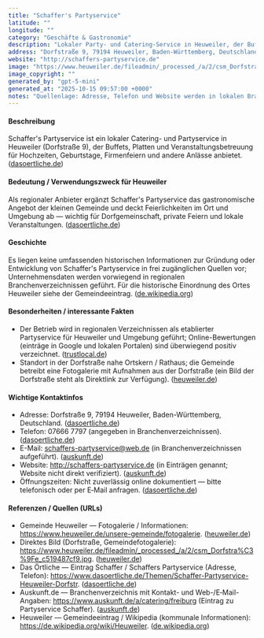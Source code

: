 ```yaml
---
title: "Schaffer's Partyservice"
latitude: ""
longitude: ""
category: "Geschäfte & Gastronomie"
description: "Lokaler Party- und Catering-Service in Heuweiler, der Buffets, Platten und Event-Betreuung für private und gewerbliche Feiern anbietet."
address: "Dorfstraße 9, 79194 Heuweiler, Baden-Württemberg, Deutschland"
website: "http://schaffers-partyservice.de"
image: "https://www.heuweiler.de/fileadmin/_processed_/a/2/csm_Dorfstra%C3%9Fe_c519487cf9.jpg"
image_copyright: ""
generated_by: "gpt-5-mini"
generated_at: "2025-10-15 09:57:00 +0000"
notes: "Quellenlage: Adresse, Telefon und Website werden in lokalen Branchenbüchern (Das Örtliche, Auskunft) angegeben; die angegebene Firmen‑Website (schaffers-partyservice.de) war in meinen Abfragen nicht direkt erreichbar, wird aber mehrfach von Branchenverzeichnissen genannt. Mapbox-Reverse-Geocoding wurde verwendet, fand jedoch kein direktes Trefferpaar für Hausnummer 9 (nahegelegene Treffer: Dorfstraße 8a / 10 / 13); deshalb wurden für die Postadresse keine exakten Koordinaten eingetragen. Bild stammt von der Gemeindefotogalerie Heuweiler."
---
```


#### Beschreibung
Schaffer's Partyservice ist ein lokaler Catering- und Partyservice in Heuweiler (Dorfstraße 9), der Buffets, Platten und Veranstaltungsbetreuung für Hochzeiten, Geburtstage, Firmenfeiern und andere Anlässe anbietet. ([dasoertliche.de](https://www.dasoertliche.de/Themen/Schaffer-Partyservice-Heuweiler-Dorfstr))

#### Bedeutung / Verwendungszweck für Heuweiler
Als regionaler Anbieter ergänzt Schaffer's Partyservice das gastronomische Angebot der kleinen Gemeinde und deckt Feierlichkeiten im Ort und Umgebung ab — wichtig für Dorfgemeinschaft, private Feiern und lokale Veranstaltungen. ([dasoertliche.de](https://www.dasoertliche.de/Themen/Schaffer-Partyservice-Heuweiler-Dorfstr))

#### Geschichte
Es liegen keine umfassenden historischen Informationen zur Gründung oder Entwicklung von Schaffer's Partyservice in frei zugänglichen Quellen vor; Unternehmensdaten werden vorwiegend in regionalen Branchenverzeichnissen geführt. Für die historische Einordnung des Ortes Heuweiler siehe der Gemeindeeintrag. ([de.wikipedia.org](https://de.wikipedia.org/wiki/Heuweiler?utm_source=openai))

#### Besonderheiten / interessante Fakten
- Der Betrieb wird in regionalen Verzeichnissen als etablierter Partyservice für Heuweiler und Umgebung geführt; Online-Bewertungen (einträge in Google und lokalen Portalen) sind überwiegend positiv verzeichnet. ([trustlocal.de](https://trustlocal.de/baden-w%C3%BCrttemberg/gundelfingen/catering/partyservice-schaffer/?utm_source=openai))  
- Standort in der Dorfstraße nahe Ortskern / Rathaus; die Gemeinde betreibt eine Fotogalerie mit Aufnahmen aus der Dorfstraße (ein Bild der Dorfstraße steht als Direktlink zur Verfügung). ([heuweiler.de](https://www.heuweiler.de/unsere-gemeinde/fotogalerie))

#### Wichtige Kontaktinfos
- Adresse: Dorfstraße 9, 79194 Heuweiler, Baden-Württemberg, Deutschland. ([dasoertliche.de](https://www.dasoertliche.de/Themen/Schaffer-Partyservice-Heuweiler-Dorfstr))  
- Telefon: 07666 7797 (angegeben in Branchenverzeichnissen). ([dasoertliche.de](https://www.dasoertliche.de/Themen/Schaffer-Partyservice-Heuweiler-Dorfstr))  
- E-Mail: schaffers-partyservice@web.de (in Branchenverzeichnissen aufgeführt). ([auskunft.de](https://www.auskunft.de/a/catering/freiburg?utm_source=openai))  
- Website: http://schaffers-partyservice.de (in Einträgen genannt; Website nicht direkt verifiziert). ([auskunft.de](https://www.auskunft.de/a/catering/freiburg?utm_source=openai))  
- Öffnungszeiten: Nicht zuverlässig online dokumentiert — bitte telefonisch oder per E‑Mail anfragen. ([dasoertliche.de](https://www.dasoertliche.de/Themen/Schaffer-Partyservice-Heuweiler-Dorfstr))

#### Referenzen / Quellen (URLs)
- Gemeinde Heuweiler — Fotogalerie / Informationen: https://www.heuweiler.de/unsere-gemeinde/fotogalerie. ([heuweiler.de](https://www.heuweiler.de/unsere-gemeinde/fotogalerie))  
- Direktes Bild (Dorfstraße, Gemeindefotogalerie): https://www.heuweiler.de/fileadmin/_processed_/a/2/csm_Dorfstra%C3%9Fe_c519487cf9.jpg. ([heuweiler.de](https://www.heuweiler.de/fileadmin/_processed_/a/2/csm_Dorfstra%C3%9Fe_c519487cf9.jpg))  
- Das Örtliche — Eintrag Schaffer / Schaffers Partyservice (Adresse, Telefon): https://www.dasoertliche.de/Themen/Schaffer-Partyservice-Heuweiler-Dorfstr. ([dasoertliche.de](https://www.dasoertliche.de/Themen/Schaffer-Partyservice-Heuweiler-Dorfstr))  
- Auskunft.de — Branchenverzeichnis mit Kontakt- und Web-/E‑Mail-Angaben: https://www.auskunft.de/a/catering/freiburg (Eintrag zu Partyservice Schaffer). ([auskunft.de](https://www.auskunft.de/a/catering/freiburg?utm_source=openai))  
- Heuweiler — Gemeindeeintrag / Wikipedia (kommunale Informationen): https://de.wikipedia.org/wiki/Heuweiler. ([de.wikipedia.org](https://de.wikipedia.org/wiki/Heuweiler?utm_source=openai))